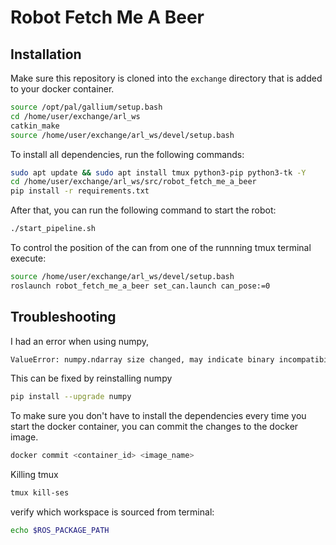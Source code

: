 # Robot Fetch Me A Beer
## Installation
Make sure this repository is cloned into the `exchange` directory that is added to your docker container.

```bash
source /opt/pal/gallium/setup.bash
cd /home/user/exchange/arl_ws
catkin_make
source /home/user/exchange/arl_ws/devel/setup.bash
```
To install all dependencies, run the following commands:
```bash
sudo apt update && sudo apt install tmux python3-pip python3-tk -Y
cd /home/user/exchange/arl_ws/src/robot_fetch_me_a_beer
pip install -r requirements.txt
```

After that, you can run the following command to start the robot:
```bash
./start_pipeline.sh
```

To control the position of the can from one of the runnning tmux terminal execute:
```bash
source /home/user/exchange/arl_ws/devel/setup.bash 
roslaunch robot_fetch_me_a_beer set_can.launch can_pose:=0
```

## Troubleshooting
I had an error when using numpy, 
```bash
ValueError: numpy.ndarray size changed, may indicate binary incompatibility. Expected 96 from C header, got 80 from PyObject
```
This can be fixed by reinstalling numpy
```bash
pip install --upgrade numpy
```

To make sure you don't have to install the dependencies every time you start the docker container, you can commit the changes to the docker image. 
```bash
docker commit <container_id> <image_name>
```

Killing tmux
```bash
tmux kill-ses
```

verify which workspace is sourced from terminal:
```bash
echo $ROS_PACKAGE_PATH
```